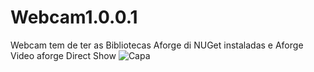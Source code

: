 # Webcam1.0.0.1
Webcam 
tem de ter as Bibliotecas Aforge di NUGet instaladas e Aforge Video aforge Direct Show
![Capa](https://github.com/user-attachments/assets/23302943-dbbc-4187-87a1-3fa3e0148320)
